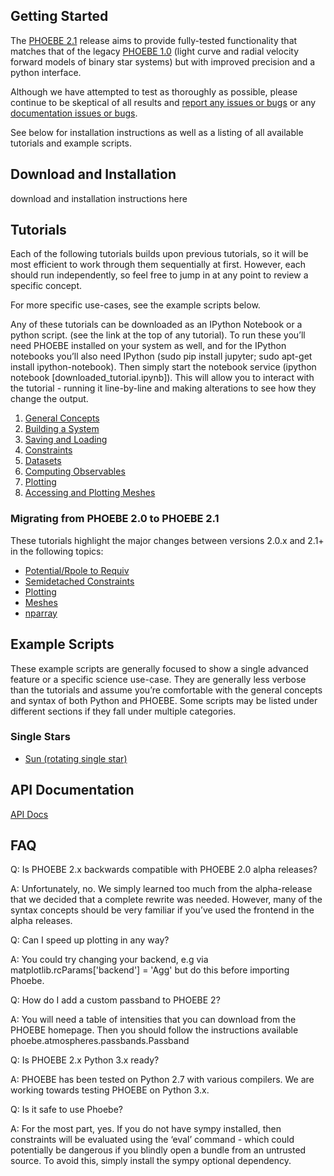 ## Getting Started

The [PHOEBE 2.1](https://github.com/phoebe-project/phoebe2/releases/tag/2.1.0) release aims to provide fully-tested functionality that matches that of the legacy [PHOEBE 1.0](https://github.com/phoebe-project/phoebe1/) (light curve and radial velocity forward models of binary star systems) but with improved precision and a python interface.

Although we have attempted to test as thoroughly as possible, please continue to be skeptical of all results and [report any issues or bugs](https://github.com/phoebe-project/phoebe2/issues) or any [documentation issues or bugs](https://github.com/phoebe-project/phoebe2-docs/issues).

See below for installation instructions as well as a listing of all available tutorials and example scripts.





## Download and Installation

download and installation instructions here

## Tutorials

Each of the following tutorials builds upon previous tutorials, so it will be most efficient to work through them sequentially at first. However, each should run independently, so feel free to jump in at any point to review a specific concept.

For more specific use-cases, see the example scripts below.

Any of these tutorials can be downloaded as an IPython Notebook or a python script. (see the link at the top of any tutorial). To run these you’ll need PHOEBE installed on your system as well, and for the IPython notebooks you’ll also need IPython (sudo pip install jupyter; sudo apt-get install ipython-notebook). Then simply start the notebook service (ipython notebook [downloaded_tutorial.ipynb]). This will allow you to interact with the tutorial - running it line-by-line and making alterations to see how they change the output.

1. [General Concepts](tutorials/general_concepts.ipynb)
2. [Building a System](tutorials/building_a_system.ipynb)
3. [Saving and Loading](tutorials/saving_and_loading.ipynb)
4. [Constraints](tutorials/constraints.ipynb)
5. [Datasets](tutorials/datasets.ipynb)
6. [Computing Observables](tutorials/compute.ipynb)
7. [Plotting](tutorials/plotting.ipynb)
8. [Accessing and Plotting Meshes](tutorials/meshes.ipynb)

### Migrating from PHOEBE 2.0 to PHOEBE 2.1

These tutorials highlight the major changes between versions 2.0.x and 2.1+ in the following topics:

* [Potential/Rpole to Requiv](tutorials/20_21_requiv.ipynb)
* [Semidetached Constraints](tutorials/20_21_semidetached.ipynb)
* [Plotting](tutorials/20_21_plotting.ipynb)
* [Meshes](tutorials/20_21_meshes.ipynb)
* [nparray](tutorials/20_21_nparray.ipynb)

## Example Scripts

These example scripts are generally focused to show a single advanced feature or a specific science use-case. They are generally less verbose than the tutorials and assume you’re comfortable with the general concepts and syntax of both Python and PHOEBE. Some scripts may be listed under different sections if they fall under multiple categories.


### Single Stars

* [Sun (rotating single star)](examples/sun.ipynb)


## API Documentation

[API Docs](api.md)

## FAQ

Q: Is PHOEBE 2.x backwards compatible with PHOEBE 2.0 alpha releases?

A: Unfortunately, no. We simply learned too much from the alpha-release that we decided that a complete rewrite was needed. However, many of the syntax concepts should be very familiar if you’ve used the frontend in the alpha releases.

Q: Can I speed up plotting in any way?

A: You could try changing your backend, e.g via matplotlib.rcParams['backend'] = 'Agg' but do this before importing Phoebe.

Q: How do I add a custom passband to PHOEBE 2?

A: You will need a table of intensities that you can download from the PHOEBE homepage. Then you should follow the instructions available phoebe.atmospheres.passbands.Passband

Q: Is PHOEBE 2.x Python 3.x ready?

A: PHOEBE has been tested on Python 2.7 with various compilers. We are working towards testing PHOEBE on Python 3.x.

Q: Is it safe to use Phoebe?

A: For the most part, yes. If you do not have sympy installed, then constraints will be evaluated using the ‘eval’ command - which could potentially be dangerous if you blindly open a bundle from an untrusted source. To avoid this, simply install the sympy optional dependency.
